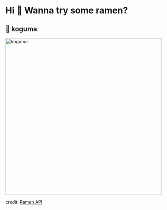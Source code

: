 
  <h1>Hi 👋 Wanna try some ramen?</h1>

  ## 🍜 koguma

  <img src=https://ramen-api.dev/images/koguma/koguma-001.jpg alt="koguma" width="500" height="auto"/>

  credit: [Ramen API](https://github.com/yusukebe/ramen-api)
  